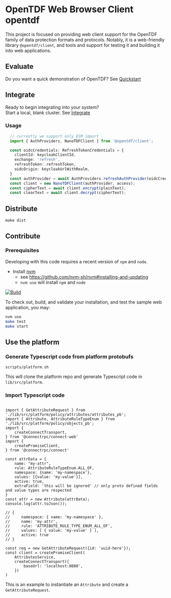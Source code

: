 # OpenTDF Web Browser Client opentdf

This project is focused on providing web client support for the OpenTDF family of data protection formats and protocols. Notably, it is a web-friendly library `@opentdf/client`, and tools and support for testing it and building it into web applications.

## Evaluate

Do you want a quick demonstration of OpenTDF? See [Quickstart](https://github.com/opentdf/opentdf/tree/main/quickstart#readme)

## Integrate

Ready to begin integrating into your system?  
Start a local, blank cluster. See [Integrate](https://github.com/opentdf/opentdf/tree/main/quickstart#readme)

### Usage

```typescript
  // currently we support only ESM import
  import { AuthProviders, NanoTDFClient } from '@opentdf/client';

  const oidcCredentials: RefreshTokenCredentials = {
    clientId: keycloakClientId,
    exchange: 'refresh',
    refreshToken: refreshToken,
    oidcOrigin: keycloakUrlWithRealm,
  }
  const authProvider = await AuthProviders.refreshAuthProvider(oidcCredentials);
  const client = new NanoTDFClient(authProvider, access);
  const cipherText = await client.encrypt(plainText);
  const clearText = await client.decrypt(cipherText);
```

## Distribute

```shell
make dist
```

## Contribute

### Prerequisites

Developing with this code requires a recent version of `npm` and `node`.

- Install [nvm](https://github.com/nvm-sh/nvm#readme)
  - see https://github.com/nvm-sh/nvm#installing-and-updating
  - `nvm use` will install `npm` and `node`

[![Build](https://github.com/opentdf/client-web/actions/workflows/build.yaml/badge.svg)](https://github.com/opentdf/client-web/actions/workflows/build.yaml)

To check out, build, and validate your installation, and test the sample web application, you may:

```sh
nvm use
make test
make start
```

## Use the platform

### Generate Typescript code from platform protobufs
```
scripts/platform.sh
```
This will clone the platform repo and generate Typescript code in `lib/src/platform`.

### Import Typescript code

```

import { GetAttributeRequest } from './lib/src/platform/policy/attributes/attributes_pb';
import { Attribute, AttributeRuleTypeEnum } from './lib/src/platform/policy/objects_pb';
import {
    createConnectTransport,
} from '@connectrpc/connect-web'
import {
    createPromiseClient,
} from '@connectrpc/connect'

const attrData = {
    name: "my-attr",
    rule: AttributeRuleTypeEnum.ALL_OF,
    namespace: {name: 'my-namespace'},
    values: [{value: 'my-value'}],
    active: true,
    extraField: 'this will be ignored' // only proto defined fields and value types are respected
}
const attr = new Attribute(attrData);
console.log(attr.toJson());

// {
//     namespace: { name: 'my-namespace' },
//     name: 'my-attr',
//     rule: 'ATTRIBUTE_RULE_TYPE_ENUM_ALL_OF',
//     values: [ { value: 'my-value' } ],
//     active: true
// }

const req = new GetAttributeRequest({id: 'uuid-here'});
const client = createPromiseClient(
    AttributesService,
    createConnectTransport({
        baseUrl: 'localhost:8080',
    })
)
```

This is an example to instantiate an `Attribute` and create a `GetAttributeRequest`.
